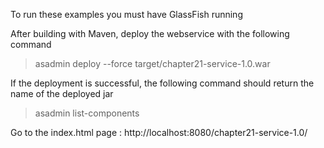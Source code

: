 To run these examples you must have GlassFish running

After building with Maven, deploy the webservice with the following command
> asadmin deploy --force target/chapter21-service-1.0.war

If the deployment is successful, the following command should return the name of the deployed jar
> asadmin list-components

Go to the index.html page : http://localhost:8080/chapter21-service-1.0/